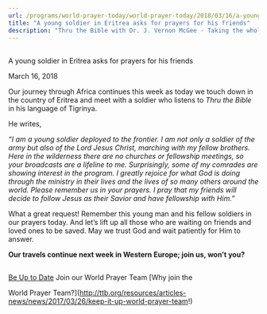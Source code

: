 ```yaml
---
url: /programs/world-prayer-today/world-prayer-today/2018/03/16/a-young-soldier-in-eritrea-asks-for-prayers-for-his-friends
title: "A young soldier in Eritrea asks for prayers for his friends"
description: "Thru the Bible with Dr. J. Vernon McGee - Taking the whole Word to the whole world"
---
```







## 
 A young soldier in Eritrea asks for prayers for his friends


March 16, 2018




Our journey through Africa continues this week as today we touch down in the country of Eritrea and meet with a soldier who listens to *Thru the Bible* in his language of Tigrinya. 


He writes, 


*“I am a young soldier deployed to the frontier. I am not only a soldier of the army but also of the Lord Jesus Christ, marching with my fellow brothers. Here in the wilderness there are no churches or fellowship meetings, so your broadcasts are a lifeline to me. Surprisingly, some of my comrades are showing interest in the program. I greatly rejoice for what God is doing through the ministry in their lives and the lives of so many others around the world. Please remember us in your prayers. I pray that my friends will decide to follow Jesus as their Savior and have fellowship with Him.”*


What a great request! Remember this young man and his fellow soldiers in our prayers today. And let’s lift up all those who are waiting on friends and loved ones to be saved. May we trust God and wait patiently for Him to answer.


**Our travels continue next week in Western Europe; join us, won’t you?**







## 




[Be Up to Date](http://feeds.feedburner.com/WorldPrayerToday "World Prayer Today RSS Feed")
Join our World Prayer Team
[Why join the  

World Prayer Team?](http://ttb.org/resources/articles-news/news/2017/03/26/keep-it-up-world-prayer-team!)




